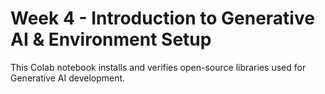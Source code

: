 # Week 4 - Introduction to Generative AI & Environment Setup

This Colab notebook installs and verifies open-source libraries used for Generative AI development.

